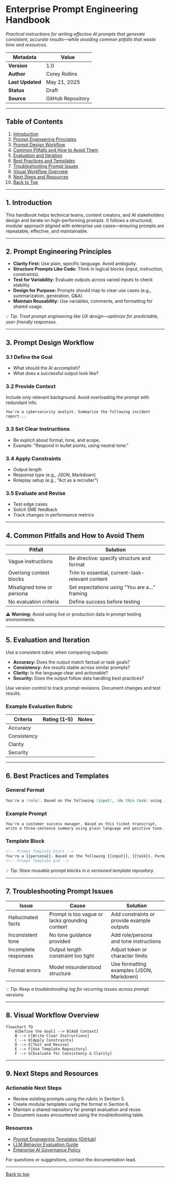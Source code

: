 # Enterprise Prompt Engineering Handbook

_Practical instructions for writing effective AI prompts that generate consistent, accurate results—while avoiding common pitfalls that waste time and resources._

| **Metadata**     | **Value**             |
|------------------|-----------------------|
| **Version**      | 1.0                   |
| **Author**       | Corey Rollins         |
| **Last Updated** | May 21, 2025          |
| **Status**       | Draft                 |
| **Source**       | GitHub Repository     |

---

## Table of Contents

1. [Introduction](#1-introduction)
2. [Prompt Engineering Principles](#2-prompt-engineering-principles)
3. [Prompt Design Workflow](#3-prompt-design-workflow)
4. [Common Pitfalls and How to Avoid Them](#4-common-pitfalls-and-how-to-avoid-them)
5. [Evaluation and Iteration](#5-evaluation-and-iteration)
6. [Best Practices and Templates](#6-best-practices-and-templates)
7. [Troubleshooting Prompt Issues](#7-troubleshooting-prompt-issues)
8. [Visual Workflow Overview](#8-visual-workflow-overview)
9. [Next Steps and Resources](#9-next-steps-and-resources)
10. [Back to Top](#enterprise-prompt-engineering-handbook)

---

## 1. Introduction

This handbook helps technical teams, content creators, and AI stakeholders design and iterate on high-performing prompts. It follows a structured, modular approach aligned with enterprise use cases—ensuring prompts are repeatable, effective, and maintainable.

---

## 2. Prompt Engineering Principles

* **Clarity First:** Use plain, specific language. Avoid ambiguity.
* **Structure Prompts Like Code:** Think in logical blocks (input, instruction, constraints).
* **Test for Variability:** Evaluate outputs across varied inputs to check stability.
* **Design for Purpose:** Prompts should map to clear use cases (e.g., summarization, generation, Q\&A).
* **Maintain Reusability:** Use variables, comments, and formatting for shared usage.

💡 *Tip: Treat prompt engineering like UX design—optimize for predictable, user-friendly responses.*

---

## 3. Prompt Design Workflow

### 3.1 Define the Goal

* What should the AI accomplish?
* What does a successful output look like?

### 3.2 Provide Context

Include only relevant background. Avoid overloading the prompt with redundant info.

```text
You're a cybersecurity analyst. Summarize the following incident report...
```

### 3.3 Set Clear Instructions

* Be explicit about format, tone, and scope.
* Example: "Respond in bullet points, using neutral tone."

### 3.4 Apply Constraints

* Output length
* Response type (e.g., JSON, Markdown)
* Roleplay setup (e.g., "Act as a recruiter")

### 3.5 Evaluate and Revise

* Test edge cases
* Solicit SME feedback
* Track changes in performance metrics

---

## 4. Common Pitfalls and How to Avoid Them

| Pitfall                    | Solution                                         |
| -------------------------- | ------------------------------------------------ |
| Vague instructions         | Be directive: specify structure and format       |
| Overlong context blocks    | Trim to essential, current-task-relevant content |
| Misaligned tone or persona | Set expectations using "You are a..." framing    |
| No evaluation criteria     | Define success before testing                    |

⚠️ **Warning:** Avoid using live or production data in prompt testing environments.

---

## 5. Evaluation and Iteration

Use a consistent rubric when comparing outputs:

* **Accuracy:** Does the output match factual or task goals?
* **Consistency:** Are results stable across similar prompts?
* **Clarity:** Is the language clear and actionable?
* **Security:** Does the output follow data handling best practices?

Use version control to track prompt revisions. Document changes and test results.

### Example Evaluation Rubric

| Criteria    | Rating (1–5) | Notes |
| ----------- | ------------ | ----- |
| Accuracy    |              |       |
| Consistency |              |       |
| Clarity     |              |       |
| Security    |              |       |

---

## 6. Best Practices and Templates

### General Format

```markdown
You're a [role]. Based on the following [input], [do this task] using [format/tone/length constraints].
```

### Example Prompt

```text
You're a customer success manager. Based on this ticket transcript, write a three-sentence summary using plain language and positive tone.
```

### Template Block

```markdown
<!-- Prompt Template Start -->
You're a {{persona}}. Based on the following {{input}}, {{task}}. Format as {{output_format}}.
<!-- Prompt Template End -->
```

💡 *Tip: Store reusable prompt blocks in a versioned template repository.*

---

## 7. Troubleshooting Prompt Issues

| Issue                | Cause                                          | Solution                                   |
| -------------------- | ---------------------------------------------- | ------------------------------------------ |
| Hallucinated facts   | Prompt is too vague or lacks grounding context | Add constraints or provide example outputs |
| Inconsistent tone    | No tone guidance provided                      | Add role/persona and tone instructions     |
| Incomplete responses | Output length constraint too tight             | Adjust token or character limits           |
| Format errors        | Model misunderstood structure                  | Use formatting examples (JSON, Markdown)   |

💡 *Tip: Keep a troubleshooting log for recurring issues across prompt versions.*

---

## 8. Visual Workflow Overview

```mermaid
flowchart TD
    A[Define the Goal] --> B[Add Context]
    B --> C[Write Clear Instructions]
    C --> D[Apply Constraints]
    D --> E[Test and Revise]
    E --> F[Use Template Repository]
    F --> G[Evaluate for Consistency & Clarity]
```

---

## 9. Next Steps and Resources

### Actionable Next Steps

* Review existing prompts using the rubric in Section 5.
* Create modular templates using the format in Section 6.
* Maintain a shared repository for prompt evaluation and reuse.
* Document issues encountered using the troubleshooting table.

### Resources

* [Prompt Engineering Templates (GitHub)](#)
* [LLM Behavior Evaluation Guide](#)
* [Enterprise AI Governance Policy](#)

For questions or suggestions, contact the documentation lead.

---

[Back to top](#enterprise-prompt-engineering-handbook)
